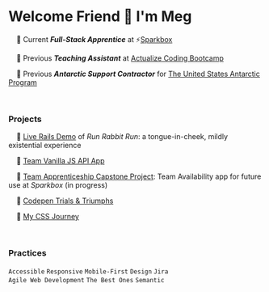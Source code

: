 
# **Welcome Friend** :wave: I'm Meg
&nbsp;&nbsp;&nbsp;&nbsp;:lemon: Current **_Full-Stack Apprentice_** at :zap:[Sparkbox](https://sparkbox.com/)

&nbsp;&nbsp;&nbsp;&nbsp;:lemon: Previous  **_Teaching Assistant_** at [Actualize Coding Bootcamp](https://anyonecanlearntocode.com/)

&nbsp;&nbsp;&nbsp;&nbsp;:lemon: Previous **_Antarctic Support Contractor_** for [The United States Antarctic Program](https://www.usap.gov/)


<br>

### Projects

&nbsp;&nbsp;&nbsp;&nbsp;:lemon: [Live Rails Demo](https://youtube.com/embed/SFxVsFiVKoA?start=264&ecver=1) of _Run Rabbit Run_: a tongue-in-cheek, mildly existential experience

&nbsp;&nbsp;&nbsp;&nbsp;:lemon: [Team Vanilla JS API App](https://github.com/howema/apprenticeship-sparkjoke)

&nbsp;&nbsp;&nbsp;&nbsp;:lemon: [Team Apprenticeship Capstone Project](https://github.com/sparkbox/team-availability): Team Availability app for future use at _Sparkbox_ (in progress)

&nbsp;&nbsp;&nbsp;&nbsp;:lemon: [Codepen Trials & Triumphs](https://codepen.io/howema)

&nbsp;&nbsp;&nbsp;&nbsp;:lemon: [My CSS Journey](https://mhowe.dev/html-css-rainforest-safari/)


<br>

### Practices
`Accessible` `Responsive` `Mobile-First` `Design` `Jira` <br>
`Agile Web Development` `The Best Ones` `Semantic`


